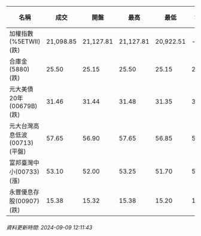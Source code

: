 | 名稱 | 成交 | 開盤 | 最高 | 最低 | 均價 | 成交金額(億) | 昨收 | 漲跌幅 | 漲跌 | 總量 | 昨量 | 振幅 |
| -------- | -------- | -------- | -------- |-------- | -------- | -------- |-------- |-------- |-------- | -------- | -------- |-------- |
|加權指數(%5ETWII) (跌)|21,098.85|21,127.81|21,127.81|20,922.51|-|2,168.18|21,435.19|1.57%|336.34|5,870,307|0|0.96%|
|合庫金(5880) (跌)|25.50|25.15|25.50|25.15|25.24|2.14|25.70|0.78%|0.20|8,466|6,780|1.36%|
|元大美債20年(00679B) (跌)|31.46|31.44|31.48|31.35|31.43|11.92|31.53|0.22%|0.07|37,912|88,339|0.41%|
|元大台灣高息低波(00713) (平盤)|57.65|56.90|57.65|56.85|57.20|6.67|57.65|0.00%|0.00|11,653|10,427|1.39%|
|富邦臺灣中小(00733) (漲)|53.10|52.00|53.25|51.70|52.70|0.615|53.00|0.19%|0.10|1,166|1,123|2.92%|
|永豐優息存股(00907) (跌)|15.38|15.32|15.38|15.20|15.28|0.358|15.54|1.03%|0.16|2,346|2,015|1.16%|
###### 資料更新時間: 2024-09-09 12:11:43